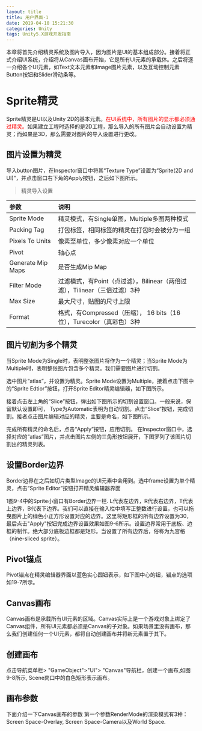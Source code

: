 ```yaml
---
layout: title
title: 用户界面-1
date: 2019-04-10 15:21:30
categories: Unity
tags: Unity5.X游戏开发指南
---
```

本章将首先介绍精灵系统及图片导入，因为图片是UI的基本组成部分。接着将正式介绍UI系统，介绍将从Canvas画布开始，它是所有UI元素的承载体。之后将逐一介绍各个UI元素，如Text文本元素和Image图片元素，以及互动控制元素Button按钮和Slider滑动条等。

<!--more-->

# Sprite精灵

Sprite精灵是UI以及Unity 2D的基本元素。<span style="color:red;">在UI系统中，所有图片的显示都必须通过精灵。</span>如果建立工程时选择的是2D工程，那么导入的所有图片会自动设置为精灵；而如果是3D，那么需要对图片的导入设置进行更改。

## 图片设置为精灵

导入button图片，在Inspector窗口中将其“Texture Type”设置为“Sprite(2D and UI)”，并点击窗口右下角的Apply按钮，之后如下图所示。

> 精灵导入设置

| 参数  | 说明  |
| :------------ | :------------ |
| Sprite Mode  | 精灵模式，有Single单图，Multiple多图两种模式  |
| Packing Tag  | 打包标签，相同标签的精灵在打包时会被分为一组  |
| Pixels To Units  | 像素至单位，多少像素对应一个单位  |
| Pivot  | 轴心点  |
| Generate Mip Maps  | 是否生成Mip Map  |
| Filter Mode  | 过滤模式，有Point（点过滤），Bilinear（两倍过滤），Tilinear（三倍过滤）3种  |
| Max Size  | 最大尺寸，贴图的尺寸上限  |
| Format  | 格式，有Compressed（压缩）， 16 bits（16位），Turecolor（真彩色）3种  |

## 图片切割为多个精灵

当Sprite Mode为Single时，表明整张图片将作为一个精灵；当Sprite Mode为Multiple时，表明整张图片包含多个精灵。我们需要图片进行切割。

选中图片“atlas”，并设置为精灵。Sprite Mode设置为Multiple，接着点击下图中的“Sprite Edtior”按钮，打开Sprite Editor精灵编辑器，如下图所示。

接着点击左上角的“Slice”按钮，弹出如下图所示的切割设置窗口。一般来说，保留默认设置即可， Type为Automatic表明为自动切割。点击“Slice”按钮，完成切割。接者点击图片编辑对应的精灵，主要是命名，如下图所示。

完成所有精灵的命名后，点击“Apply”按钮，应用切割。
在Inspector窗口中，选择对应的“atlas”图片，并点击图片左侧的三角形按钮展开，下图罗列了该图片切割出的精灵列表。

## 设置Border边界

Border边界在之后如切片类型Image的UI元素中会用到。选中frame设置为单个精灵，点击“Sprite Editor”按钮打开精灵编辑器界面

1图9-4中的Sprite小窗口有Border边界一栏. L代表左边界，R代表右边界，T代表上边界，B代表下边界。我们可以直接在输入栏中填写正整数进行设置，也可以拖曳图片上的绿色小正方形设置对应的边界。这里将矩形框的所有边界设置为30，最后点击"Apply"按钮完成边界设置效果如图9-6所示。设置边界常用于底板、边框的制作。绝大部分底板边框都是矩形。当设置了所有边界后，俗称为九宫格（nine-sliced sprite）。

## Pivot锚点

Pivot锚点在精灵编辑器界面以蓝色实心圆钮表示，如下图中心的钮，锚点的选项如19-7所示。

## Canvas画布
    
Canvas画布是承载所有UI元素的区域。Canvas实际上是一个游戏对象上绑定了Canvas组件，所有UI元素都必须是Canvas的子对象。如果场景里没有画布，那么我们创建任何一个UI元素，都将自动创建画布并将新元素置于其下。

## 创建画布

点击导航菜单栏> "GameObject">"UI"> "Canvas"导航栏，创建一个画布,如图9-8所示, Scene岗口中的白色矩形表示画布。

## 画布参数

下面介绍一下Canvas画布的参数
第一个参数RenderMode的渲染模式有3种：Screen Space-Overlay, Screen Space-Camera以及World Space.